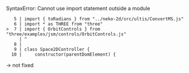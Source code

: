 SyntaxError: Cannot use import statement outside a module

       5 | import { toRadians } from "../neko-2d/src/ultis/ConvertMS.js"
       6 | import * as THREE from "three"
    >  7 | import { OrbitControls } from "three/examples/jsm/controls/OrbitControls.js"
         | ^
       8 |
       9 | class Space2DController {
      10 |     constructor(parentDomElement) {

-> not fixed
